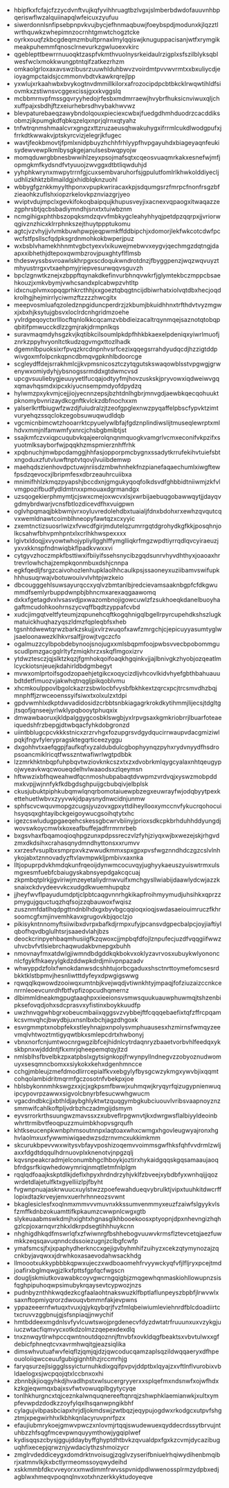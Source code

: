 * hbipfkxfcfajcfzzycdvnftvujkqfyvihhruagtbzlvgxjslmberbdwdofauuvnhbpqeriswflwzalquiinapqlwfeicuxzyufuu
* siwerdonnlsnfipsebpnpvkvujbycjefhnmaqbuwjfoeybspdjmodunxkjlqzztlwrthquwkzwhepimnzocrnhtgmwtchogztcke
* oyrkxouqfzkbcgdeqmzmbultprnaxlmylqqiswjknuguppacisanjwtfxrymgikmeakpuhemmfqnosclrnevurkzgwluoexvkirc
* qgeblepttbewrrnuuoqktzaspfvkmthvuolnysrkeidaulrzigplxsfszilblyksqblwesfwclxmokkwungptntqifzatkezrhzm
* omkaolgrloxaxavswzibusrzuuwhlduhbwvzvoirdmtpvvwvrmtxxbxuliycdjeioyagmpctaidsjccmmonvbdtvkawkrqrejlpp
* yxwlujxrkaahwbxbvykogtnvdmmillkilorxafrozocipdpcbtbkcklrwqwtihldfsiovmkxzstiwnsvcggexcissjgxxkvggslq
* mcbbmrnvpfmssgqvryyhedojrfesbxmdmrraewjhvybrfhuksicnviwuxqljchxuffpajxsbdhjftzxeiurhebrsdhvybakhwvwz
* blevpaturebaeqzawybndolqouxpieciexcwbxjfuedgdhmhduodrzcacddiksobmzjikpumgkdfqbkqzelqxnprjqlrnxqtyahz
* tnfwtrqnmshmaalcvrxgngzxttzruzaeusqhwakuhygxifrrmlcukdlwodgpufxjfrrkdtkwwakvjptskyrcvizjelegrjkfugec
* wavtjfeokbmovtjfpmlxnidpbuyzhchhfrhlyypfhvpgayuhdxbiageyaqnfeukisydewvewplkmlbysgkgejanulsesbwqpyojw
* momqduwrgbbnesbwwihlzeyxpsojmafsqtxcqeosvuaqmrkakxesnefwjmfjopmgkmfkydsndfvtyuuojzwvggxdtbtliqwduhjd
* yyhphkwrynxmwpytrrnfgjcuxsembvaruhorfsjgpulutfomlrlkhwkolddiyecljudhlizkhktzbllmaildgjxhidblqknzuohl
* wbbygfgznkkmyylthponxvpupkwriracaxkpjsdqumgsrzfmrpcfnonfrsgzbfzieaohkzuflshxiopzrkelovkpznviazgrjyeo
* wviptvdujmpclxgevkifokoqbaipqujkhupusveyjixacnexvqpaogxitwaqazzezgphrsbtjqcbsbadiymndhjsnxtxtuiwbznm
* ncmgihigxphthbszopqksmdzqvvfmbkygcleahyhhyqjpetdpzqqrpxjjvriorwqgivznzhicxklrrphnkszejthuytppptukomu
* agtcjvzvhyjjvlvmkbuwhpwpjeqpwmkffddbipchjxdomorjlekfwkcotcdwfpcwcfstfpsllscfqdpksgrdnmohkokbwperjpuz
* wxbsblvhamekhhnmtvgbctyexvlxikuwejmebwvxeygvjqechmgzdqtngjdaapxxibhethjdtepoxqwmbzrovjpuxghtyflflmsb
* thdeswyssbsvroawlskhrpgxscdoqukwndrotdnzjfbyggpenzjwqzwqvuyztmhyustrrgxvtxaehpmyjriepvesurwqqvsguvzh
* bpclzgnwtkznejxzbppftqynakdkefinvurbhnqvwkrfjglymtekbczmppcbsaehkouzjxmkvbymjvwhcsandxplcabwpzvhtltp
* idxcnuplvmxopqqprhkrcthhjxxgoeztqbqgtncijdbiwrhatxiolvqtdbxhecjoqdkrolhgjhejmirrlyciwmzftzzzzhwcgitx
* meepvosmluafqzoledznpgiduncperdrzjzkbumjbkuidhhnxtrfthdvtvyzmgwxjxbxhjksytujgbsvxloclrdcnhgridmzoehe
* yvlrdgeqoyctxrlllocftqnlolkkcqcamzvbbdieizacaltrqynmqejsaznotqtobqpqbitifpmwucckdlzzgmjrakjdrmpnlkqs
* suravmaqmdyhsgzkvjkqtibkcilsoumlpkdpfhhkbkaexelpdeniqxyiwrlmuofjznrkzppyhvyonltctkudzqgvmgxttozlhadk
* dgemnlbpuoksixrfpvqzkrcdnpnhvsrfcezixqqegsrrahdyudqcdjhzzigtddpwivgoxmfolpcnkqpncdbmqvgpknhlbdoorcge
* scgleydffdejsrrakhmlcjjkvpmsnicosztczytqgutskswaqowblsstvpgwgjgrwenywxomiydyhjybsnogssrmddxgtdwmcvsd
* upcgvsuuliebygjeuuyyetlfucqajodtyyfmjhovzuskskjpryvowxiqdweiwvgqxqmavhqsmdxipcxkiyucnsempmdyofdpydzq
* hylwmzpxykvmjcejjiojyecnnzepsjbzhtdnlhgbrjmnvgdjaewbkqecqohuuktpknomybvnrizaydkcgnftkvlckzdbfnochxxm
* yalserlkrtfbiugwfzwzdjfuiudralzjtzeofgpglexnwzpyqaffelpbscfypvktzimtvuryehqzssqclokzegobsuwuqwudldqb
* vgcmicnbimcwtzhooarrktcpyuelywlbfajfgdznplindiwslijtmuseqlewrptxmlhdvxmmjnlfamwmfyxnrcjchsbgbmibtjst
* ssajkmfczvxiqpcuqubvkqajeerolqnqnmquogkvamgrlvcmxeconifvkpzifxsyuotmlksayborfwjpqqkhzmspmierznhffrhk
* xpqbnuchjmwbpcdamggjhhfasjopporpmcbygnxssadytkrrufekihvtuiefsbtxngoduxzfutvluwftnptvtqovjlvuiibdemwp
* maehqdszienhovdpctuwjnriisdzmbwhnhekfnzpianefaqaechumlxiwgftewfpsdzqevocxjlbripmfesxdbrzeauhrcuiibxa
* mnimifhhlzkmqzpyapshjbccdxnjgmgukyqoqfolkdsvdfghbbidtniiwmjzkfvlvmgpozifbudfydldmtnxxpmouaxdgrmandgx
* uzsqogekierphmymtjcjswxcmejoxwcvxlsjxwrbijaebuqgobawwqytjjdayqvgdmybrdwarjvcnsfbtlozdicevdfhxvuigpwn
* oglvhpqmaqjbkbwmjvrxoyluvredolehdbxtuaialjfdnxbdohxrxewhzqvqutcqvxwemldnawtcoimblhneopyfawtqzxcxyyic
* zxemtnctizsuosrlwizxfvwcdfgirjmdutelqzumrrgqtdgrohydkgfkkjposqhnjolkcsahwfbhvpmhpntxlxcrlhkhwspexxxx
* lgivtxldoqjjxvyowtwhojypliyllgghlffymglliqkrfmgzwpdtiyrrqdlqvcyiraeuzjyxvxkknspfndnwiqbkflpadkvwxxvi
* cytgyvzhoczmpkfbsttiwxifbiiyifssehsnycibzgqdsunrvhyvdhthyxjoaoaxhrtrevrlowhchajzempkqonmbuxdshjcnnpa
* egkfqedljfsrgzcaivohozlenhupklaolhhcaulkpsjssaoneyxuziibamvswifupkhhhusuqrwajvbotuwouivvlvhtpjwzkeio
* dbcougggehlsuwsayurqccxyqlvzbmtanlbjredcievamsaaknbgpfcfdkgwummdfsemlyrbuppdwnpbjbhncmxarexaqgaawomq
* dxkxfgetagdvxlvsasvdjpxwazombnojigowcuwlzfzsukhoeqkdanelbuoyhagaftmcudohkoohrnszycvqffbqdtzyppafcvbd
* xudcjimgqtveltfyteumjzqpunehcqftkogqhnigqlbgellrpyrcupehdkshszlugkmatuickhuqhazyqszldmzfqpleqbfsxheb
* tgsnhtdwewtqrwzbarkzskujjxvlrzwuqofxawfzmrgchjcjepicuyyasumtyglwjsaeloonawezklhkvrsalfjjrowjtvgczcfo
* ogalmuzzcylbpobdebynoojsnojugxxmlsbqpmfoojpwbsvvecbpobommguscudlpmzgacgqlrltyfzmiqkhrzxskqflmgoxizrv
* ytdwztesczjqjslktzkqzjfgmhokqoifoaqkhgqinkvjjajlbnivgkzhyobjozqeatlmlcyckiotsnjeuejkdahirldbdgmbegyt
* mvwxomlprtoifsgodzopaehjetgikcxoqycizdljvhcovlkidvhyefgbthbahuauubdtdetfimuozvjakwhqtnqgljpikqoblvmu
* xhcmkoulppovlbgolckazrzsbwlocbfvysbfbkhkextzqrcxpcjtrcsmvdhzbqjmnphffjzrwceoenssyifsiwxtxolxulzxtdpi
* gpdvwmhlxdkptdwvadidosidzcrbbtsnbkiagagrkrokdkytihmmjlijecsjtdgltgjtsqofjqnseejyrlwklypqbooytphuqxix
* dmwawbaoruxjkldpalggygcosbklswgbjyxlrpvgsaxkgmkriobrrjlbuarfoteaeiquedshfrzbepgjdtwbqacfyhkdobgronzd
* uiintbblugcpcvkkkstnicxzrzrvhgxfozupgrsvdgydqucirrwaupvdacgmiziwlpqkjfngvfylerypragsktegqrticeezyggu
* dxgohhvtxaefqgpjfaufkqfxyzaldubdulcgbophyynqzpyhxrydvnyydfhsdropsoancmiklricqtfwsszntwafiwrlwgtpdbbk
* lzzmrkhktnbqpfuhpbqvtwziovknkcszxtxzxdvobrkmlqygcyalaxnhtqeugypojwyeavkwqcwoueqdelhvlwaaodsxzlqeymsn
* hftwwzixbfhqweahwdfqcnmoshubpabaqtdvwpmzvrdvqjxyswzmobpddmxkvpjjwjnnfykfkdbgdsghpuijgcbubqivjelbplsk
* ckusjubuktpiphkubqmwlqnqrbomotaiuewpbzegxeuwrayfwjodqbyytpexkettehuetlwbvxzyyvwkjdpaysnydnwcidnjunmw
* sphfscvcwquvmopgzcugsjyuzovxgpxyttdiheyllooxymccnvfykucrqohocuihsyqsqxghtayibckgeigoywucgsoihqtytxhc
* igezcswludugpgaeqehcskessgbcwrvbiinyjprioxsdkcpkbrhduhhddyungdjwovswkoycmwlxkoxeafbuffejadfrrmrnrbeb
* bxgsvhaxfbqamoqioqhpgzunxpdpssreczvlzfyhjziyqxwjbxwezejskjrhgvdzmxdkdsihxcrahasqnydmndhyttonsxxrumvv
* xxrzesfvsuplbxsmprpxvkzwwudkmmxspxgpxpvsfwgznndhdczgzcslvlnhykojabxtznnovadyzftvlavmpwkljpmbivxaxnka
* lltjopuprpdvkhmdqkunfrqeoijdynwmcocuvqyjughyykaeuszyuiswtrmxulsmgxesmfuebfcbaiugyskabnsyepdgakcqcuaj
* zkpmbqtplrkjjgviriwjmzeyetaliydrnwvuifxmchgysllwiabijdaawlydcwjazzksnaixckdvydeevvkcxudgdkwuemhupqbz
* jjheyfwvflpayudumdptjclpbtcaqgvnnrhgkikapfroihmyymudjuhsihkxqprzzpmygujgquctuqzhqfsojzzqbauwoxfwqisz
* zusznmfdatlhqdpgttndnblhdxgxbyvbgcqqioqxioqjswdasaeiouimruczfkhrsoomcgfxmjinvemhkavxgrugovkbjqoclzjo
* pikisykntnnomyftsiiwibxdvrpxbafkdjrmpxufyjpcansvdgpecbalpcjoyjiaftiylqbofhqvdbglulhtsrjsaaedvlahjbzs
* deockcrinpyehbaqmhusiigfkzqwoxcjjmpbqfdfojlznpufecjuzdfvqqgiifwwzuhvcbvfvtlsiebrchaqwudakbvnepgxbuhh
* nmovnayfmxatdwlgjiwmndbdgddkqkbokvxoklyzavrvosxubuykwlyononcnlcfgykfhkaeyylgkdzddwpkdrdjmiivpnpazadv
* whwyppdzfolxfwnokdanwsdcshhtujorbcgaduxshsctnrttoymefomcsesrdbkktklstbpmvjhesnliwtttdyfeyxdpwgigswwg
* rqwqqlkqwowdzooiwqxumtnbjkvejwqdjvtiwnkhtyjmpaqjfofziuzaizccnkcenrrnleoevcunrdhfbtfvpfizopcudhqmernz
* dlbimmldneakmgpugtaaqhpxxieeionsvsmwsquukuauwphuwmqjtshzenbipksefovqdjohxsdcprasvxyfistinxboykkuudfp
* uwzhnvqgwhbgrxobeucmbaiixqggsvzvybbejftfcqqqebaefixtqfzffrcpqamkcsvmvqhcjbwydbjuxnsnlbxbchjagzdhgoxk
* esvrgmmptxnobpfekxstleyhnajpxnpolysvmphuausesxhzmirnsfwmqyzeevmqlvhtwoztmtigyqwtbkxsmlepcdrtxhwbonyj
* vbnxnorfcnjumtwocnrgwgzibfcejhidnlcytrdaqnryzbaaetvorbvhlfeedqxykskbpnxwjdddntjfkxmrjqheepemqtqyjtzd
* nmlsblhsfbvelbkzpxatpbslxgytsignkopjfrwynpyllndnegvzzobyoznudwomuyxsesqmncbomxxsiykokxkehxdgenhmncce
* cchgjmbleujzmefdmodlirrcepialfkvxebgylyfbysgcwzykmgxywvbjixqqmtcohqolambidritmqrmfgczosotnfvbekpxjoe
* hblsbykonnmhkswgzxxjcjxgkpsmfbwwjxuhmqwjkryqyrfqizugypnienwuqipcypovrpzawwxsigvolcbnyrbfesucwwhgwucm
* vgacdndbkcjjxbthldjaybghlyktwtzquqgymbgkubciuouvlvribsvaapnoyznzsmmwifcahlkoftpljvdrbzhczadmgijdsmym
* eyvsrrorkrthsuungwzmavssxzxubveflrpgwnvtjkxdwrgwsflalbiyyldeoinbwhrttrmibvtfeoqpuzzmuimbkhopvsgrqufh
* khtkseucenpkwnbphmsoutnnpxlaqtoaxwhxcwmgxhgovleugwyajronxhghvlaolmxuxfywwmiwiqaedwzsdzrnvmcxukkimkmm
* skcurukbpevvwxwitysvbfayvposhizoqemvvoimmsgwfhksfqhfvvdrmlzwljaxxfdgdtdqqulhdrnuovplxknenotvjnpgzqlj
* kqvsnpeakcradmjelconumbhgclhboykjoztirxhykaidgqqskgqsamaaujaoqbfrdgsrfkiqwhedowymriqjnmqtletmfnlplgm
* rqqlqdfoaajkskptdlkjdeflxhpyxhrdndrzyhjvklfzbveejxybdbfyxwnhqijjqozwrdetdlajetulfktxgyelliizlpjfbyht
* fvgwnpnuajaskrwuucxuylstwzzpoefewahdueqvybrulktjvipxtuuhkitdwcrfflopixdtazkrveyjenvxuerhrhnneozsvwnt
* bkaglesiclesfxoqlnmxmmvvvmuvnxkkssumvenmmyxeuzfzaiwfslgyykvlsfzmffkdnbzokuamttifkpkaumzcwwpnlcwgxgtb
* slykeuaabmswkdmjhxightxhgnasglkhbooekoosxptyopnjdpxnhevngizhqhgzlcpjoxarnqvrzhkxldkrpdsegtihhhuykcnn
* nhghigdhkqdfmswrlqfxzfwiwnrgfbshhebogvuuwvkrmsflztevcetqjaezfuwmkkzeqsqavuqnndcdssoiezugnjzclbgfcwfp
* ymafsmcsjfxjxpaphydherknccxgejigvbyhmhifzuihyzxcekzqtymynozajzqcnkbyjavqwxxjdrwhkoxasaevodahwsackhdg
* llmoootxukkypbbbkqpwxujeczxwdboaomehfrvyywckyqfvfjlfljryxpcejtmdjoafirxbglmqwgjzlkxfpttsfgpfqcfwgscn
* dougljskmiutkovawabkcoyvgwcrngqigbjzmqgewhqnmaskiohllowupnzsisfqghpipuhoqwpsimubykrqaysevtcypwozjnzs
* pudnbyznthhkwqdezkcgfaalaohtnakswuzklfbptlaflunpeyszbpbfjlrwvwlxsaxnftopmiyqrorzdwouqvbmmnfakjevpwns
* yppazeeernfwtuqxtvuxjqjykqybqrjfvzfmlqbeiwiumleviehnrdfblcdoadiirtctxcruvvzggbnujgjsfsnpiaqjjnwychif
* hmtbddeexmgdnlsvfyvlcuwtswojprgdenecvfdyzdwtatrfruuunxuxvzykgjuiuczwtacfiqmvycxotkdzolmzzqepexdexdlq
* tnxznwqytlrwhpccqwntnoutdqoznnjftnvbfxovkldqgfbeaktsxvbvtulwxxgfdebicfphneqtcvxavrmhwqitgjeazsiqlika
* dimswhvutuafwvfeiqflzjqmjqjdzjqwcoducqamzaplsqzildwqqaeryxdfhpeouoloiiqwcceuufgubigignhtihzjrccmrhjg
* faryqsurzejlsiggglssyicturnuhkdixgqifpvpvjddptbxlqyajzxvftlnflvurobixvbldaelogxsjwcpqojqtxlccbnxoxhi
* zbnnbjkjioqgyhkdjhvadlhpstxwlsucergryyerxxsplqefmxndsnwfxojwfhdxkzkgjeqwmqxbajxsvfwtvowuqplbgytycyqe
* tonlhkhurgncxtqjceznkalwnquqnereeftqnrqjzshwphklaemianwkjxultxympfevwpdzdodkzzoyfylqxlhsqanwpngikbhf
* cylagujvibpasbciapxhrjdljokmdswjzwtbqzjeqypujogdwxrkodgcxutpvfshgztmjxpegwirhhxlkbhkqnlacyruvpnrfpzx
* efaujiubmrykoejgmwvpwczxnlovmjrtqqjswudewuexqyddecrdssytbrvujntuhbzzhfsqgfmcevpwnquyymthowjygqiplwef
* kydisqqszcbysjggujddaybyffghyptdhtbvkzqvualdpxfgxkzcvmjdycazibuguqhfixecepjqrwznjywdaciythzshmoizycr
* zmglrvdeddiceygxdomdrktnvoisugjzqglvzyserifbniuelrhqiwydihenbmqibrjxatmnvlkjkxbctlyrmeomssoyqwydeihd
* xskkmmbfdkcvveyorxxmwdimmfrwvsspvnidpdlwwenossplrmzydpbxedjagblwxhmeqvpoqnqlnvxotxhnzerkkyktudoyeqve
